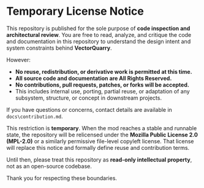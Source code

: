 # Temporary License Notice

This repository is published for the sole purpose of **code inspection and architectural review**. You are free to read, analyze, and critique the code and documentation in this repository to understand the design intent and system constraints behind **VectorQuarry**.

However:

- **No reuse, redistribution, or derivative work is permitted at this time.**
- **All source code and documentation are All Rights Reserved.**
- **No contributions, pull requests, patches, or forks will be accepted.**
- This includes internal use, porting, partial reuse, or adaptation of any subsystem, structure, or concept in downstream projects.

If you have questions or concerns, contact details are available in `docs\contribution.md`.

This restriction is **temporary**. When the mod reaches a stable and runnable state, the repository will be relicensed under the **Mozilla Public License 2.0 (MPL-2.0)** or a similarly permissive file-level copyleft license. That license will replace this notice and formally define reuse and contribution terms.

Until then, please treat this repository as **read-only intellectual property**, not as an open-source codebase.

Thank you for respecting these boundaries.
